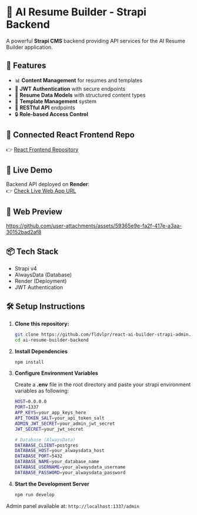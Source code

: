 # 🚀 AI Resume Builder - Strapi Backend
A powerful **Strapi CMS** backend providing API services for the AI Resume Builder application.
<br/>

## 🌟 Features
- 📊 **Content Management** for resumes and templates
- 🔐 **JWT Authentication** with secure endpoints
- 📝 **Resume Data Models** with structured content types
- 🎨 **Template Management** system
- 📡 **RESTful API** endpoints
- 🔒 **Role-based Access Control**

## 🔗 Connected React Frontend Repo
👉 [React Frontend Repository](https://github.com/fldvlpr/react-ai-resume-builder-app)
<br/>

## 🚀 Live Demo
Backend API deployed on **Render**:
<br/>
👉 [Check Live Web App URL](https://tg-react-ai-resume-builder.netlify.app/)
<br/>

## 📱 Web Preview
[https://github.com/user-attachments/assets/59365e9e-fa2f-417e-a3aa-30152bad2af8
<br/>](https://github.com/user-attachments/assets/9bff0916-4bbe-48c6-ae7e-c1bb9eb07c35)

## 📦 Tech Stack
- Strapi v4
- AlwaysData (Database)
- Render (Deployment)
- JWT Authentication

## 🛠️ Setup Instructions

1. **Clone this repository:**
   ```bash
   git clone https://github.com/fldvlpr/react-ai-builder-strapi-admin.git
   cd ai-resume-builder-backend
   ```

2. **Install Dependencies**
   ```bash
   npm install
   ```

3. **Configure Environment Variables**
   
   Create a **.env** file in the root directory and paste your strapi environment variables as following:
   ```bash
   HOST=0.0.0.0
   PORT=1337
   APP_KEYS=your_app_keys_here
   API_TOKEN_SALT=your_api_token_salt
   ADMIN_JWT_SECRET=your_admin_jwt_secret
   JWT_SECRET=your_jwt_secret
   
   # Database (AlwaysData)
   DATABASE_CLIENT=postgres
   DATABASE_HOST=your_alwaysdata_host
   DATABASE_PORT=5432
   DATABASE_NAME=your_database_name
   DATABASE_USERNAME=your_alwaysdata_username
   DATABASE_PASSWORD=your_alwaysdata_password
   ```

4. **Start the Development Server**
   ```bash
   npm run develop
   ```

Admin panel available at: `http://localhost:1337/admin`
